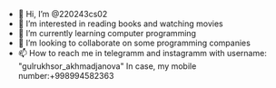 - 👋 Hi, I’m @220243cs02
- 👀 I’m interested in reading books and watching movies
- 🌱 I’m currently learning computer programming
- 💞️ I’m looking to collaborate on some programming companies
- 📫 How to reach me in telegramm and instagramm with username: "gulrukhsor_akhmadjanova" 
In case, my mobile number:+998994582363 
<!--- 
gulrukhsorakhmadjanova/gulrukhsorakhmadjanova is a ✨ special ✨ repository because its `README.md` (this file) appears on your GitHub profile.
You can click the Preview link to take a look at your changes.
--->
